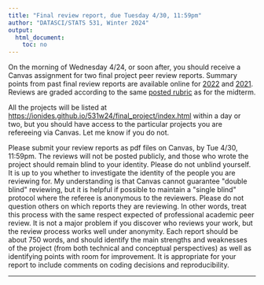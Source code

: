 ```yaml
---
title: "Final review report, due Tuesday 4/30, 11:59pm"
author: "DATASCI/STATS 531, Winter 2024"
output:
  html_document:
    toc: no
---
```


On the morning of Wednesday 4/24, or soon after, you should receive a Canvas assignment for two final project peer review reports. Summary points from past final review reports are available online for [2022](https://ionides.github.io/531w22/final_project/) and [2021](https://ionides.github.io/531w21/final_project/). Reviews are graded according to the same [posted rubric](../rubric_midterm_review.html) as for the midterm.

All the projects will be listed at https://ionides.github.io/531w24/final_project/index.html within a day or two, but you should have access to the particular projects you are refereeing via Canvas. Let me know if you do not.

Please submit your review reports as pdf files on Canvas, by  Tue 4/30, 11:59pm. The reviews will not be posted publicly, and those who wrote the project should remain blind to your identity. Please do not unblind yourself. It is up to you whether to investigate the identity of the people you are reviewing for. My understanding is that Canvas cannot guarantee "double blind" reviewing, but it is helpful if possible to maintain a "single blind" protocol where the referee is anonymous to the reviewers. Please do not question others on which reports they are reviewing. In other words, treat this process with the same respect expected of professional academic peer review. It is not a major problem if you discover who reviews your work, but the review process works well under anonymity. Each report should be about 750 words, and should identify the main strengths and weaknesses of the project (from both technical and conceptual perspectives) as well as identifying points with room for improvement. It is appropriate for your report to include comments on coding decisions and reproducibility.


------------
